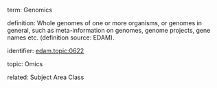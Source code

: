 term: Genomics

definition: Whole genomes of one or more organisms, or genomes in general, such as meta-information on genomes, genome projects, gene names etc. (definition source: EDAM).

identifier: [edam.topic:0622](https://identifiers.org/edam:topic_0622)

topic: Omics

related: Subject Area Class